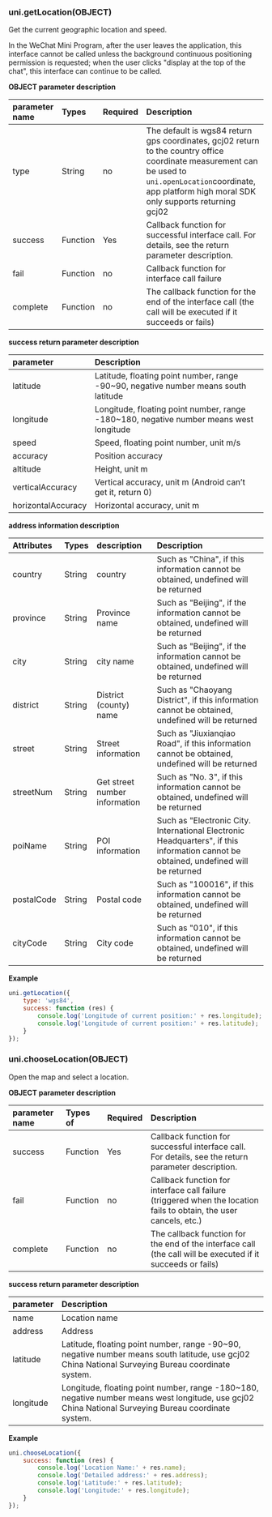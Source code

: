 ### uni.getLocation(OBJECT)
Get the current geographic location and speed.

 In the WeChat Mini Program, after the user leaves the application, this interface cannot be called unless the background continuous positioning permission is requested; when the user clicks "display at the top of the chat", this interface can continue to be called.

**OBJECT parameter description**

| parameter name | Types    | Required | Description                                                  |
| :------------- | :------- | :------- | :----------------------------------------------------------- |
| type           | String   | no       | The default is wgs84 return gps coordinates, gcj02 return to the country office coordinate measurement can be used to `uni.openLocation`coordinate, app platform high moral SDK only supports returning gcj02 |
| success        | Function | Yes      | Callback function for successful interface call. For details, see the return parameter description. |
| fail           | Function | no       | Callback function for interface call failure                 |
| complete       | Function | no       | The callback function for the end of the interface call (the call will be executed if it succeeds or fails) |

**success return parameter description**

| parameter          | Description                                                  |
| :----------------- | :----------------------------------------------------------- |
| latitude           | Latitude, floating point number, range -90~90, negative number means south latitude |
| longitude          | Longitude, floating point number, range -180~180, negative number means west longitude |
| speed              | Speed, floating point number, unit m/s                       |
| accuracy           | Position accuracy                                            |
| altitude           | Height, unit m                                               |
| verticalAccuracy   | Vertical accuracy, unit m (Android can’t get it, return 0)   |
| horizontalAccuracy | Horizontal accuracy, unit m                                  |

**address information description**

| Attributes | Types  | description                   | Description                                                  |
| :--------- | :----- | :---------------------------- | :----------------------------------------------------------- |
| country    | String | country                       | Such as "China", if this information cannot be obtained, undefined will be returned |
| province   | String | Province name                 | Such as "Beijing", if the information cannot be obtained, undefined will be returned |
| city       | String | city name                     | Such as "Beijing", if the information cannot be obtained, undefined will be returned |
| district   | String | District (county) name        | Such as "Chaoyang District", if this information cannot be obtained, undefined will be returned |
| street     | String | Street information            | Such as "Jiuxianqiao Road", if this information cannot be obtained, undefined will be returned |
| streetNum  | String | Get street number information | Such as "No. 3", if this information cannot be obtained, undefined will be returned |
| poiName    | String | POI information               | Such as "Electronic City. International Electronic Headquarters", if this information cannot be obtained, undefined will be returned |
| postalCode | String | Postal code                   | Such as "100016", if this information cannot be obtained, undefined will be returned |
| cityCode   | String | City code                     | Such as "010", if this information cannot be obtained, undefined will be returned |

**Example**

```javascript
uni.getLocation({
	type: 'wgs84',
	success: function (res) {
		console.log('Longitude of current position:' + res.longitude);
		console.log('Longitude of current position:' + res.latitude);
	}
});
```

### uni.chooseLocation(OBJECT)
Open the map and select a location.

**OBJECT parameter description**

| parameter name | Types of | Required | Description                                                  |
| :------------- | :------- | :------- | :----------------------------------------------------------- |
| success        | Function | Yes      | Callback function for successful interface call. For details, see the return parameter description. |
| fail           | Function | no       | Callback function for interface call failure (triggered when the location fails to obtain, the user cancels, etc.) |
| complete       | Function | no       | The callback function for the end of the interface call (the call will be executed if it succeeds or fails) |

**success return parameter description**

| parameter | Description                                                  |
| :-------- | :----------------------------------------------------------- |
| name      | Location name                                                |
| address   | Address                                                      |
| latitude  | Latitude, floating point number, range -90~90, negative number means south latitude, use gcj02 China National Surveying Bureau coordinate system. |
| longitude | Longitude, floating point number, range -180~180, negative number means west longitude, use gcj02 China National Surveying Bureau coordinate system. |

**Example**

```javascript
uni.chooseLocation({
	success: function (res) {
		console.log('Location Name:' + res.name);
		console.log('Detailed address:' + res.address);
		console.log('Latitude:' + res.latitude);
		console.log('Longitude:' + res.longitude);
	}
});
```

